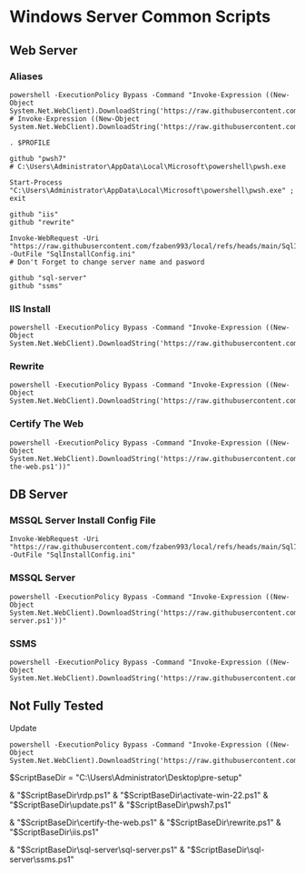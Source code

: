 # Windows Server Common Scripts

## Web Server

### Aliases

```pwsh
powershell -ExecutionPolicy Bypass -Command "Invoke-Expression ((New-Object System.Net.WebClient).DownloadString('https://raw.githubusercontent.com/fzaben993/local/main/profile.ps1'))"
# Invoke-Expression ((New-Object System.Net.WebClient).DownloadString('https://raw.githubusercontent.com/fzaben993/local/main/profile.ps1'))

. $PROFILE

github "pwsh7"
# C:\Users\Administrator\AppData\Local\Microsoft\powershell\pwsh.exe

Start-Process "C:\Users\Administrator\AppData\Local\Microsoft\powershell\pwsh.exe" ; exit

github "iis"
github "rewrite"

Invoke-WebRequest -Uri "https://raw.githubusercontent.com/fzaben993/local/refs/heads/main/SqlInstallConfig.ini" -OutFile "SqlInstallConfig.ini"
# Don't Forget to change server name and pasword 

github "sql-server"
github "ssms"
```
### IIS Install

```pwsh
powershell -ExecutionPolicy Bypass -Command "Invoke-Expression ((New-Object System.Net.WebClient).DownloadString('https://raw.githubusercontent.com/fzaben993/local/main/iis.ps1'))"
```

### Rewrite

```pwsh
powershell -ExecutionPolicy Bypass -Command "Invoke-Expression ((New-Object System.Net.WebClient).DownloadString('https://raw.githubusercontent.com/fzaben993/local/main/rewrite.ps1'))"
```

### Certify The Web

```pwsh
powershell -ExecutionPolicy Bypass -Command "Invoke-Expression ((New-Object System.Net.WebClient).DownloadString('https://raw.githubusercontent.com/fzaben993/local/main/certify-the-web.ps1'))"
```

## DB Server

### MSSQL Server Install Config File

```pwsh
Invoke-WebRequest -Uri "https://raw.githubusercontent.com/fzaben993/local/refs/heads/main/SqlInstallConfig.ini" -OutFile "SqlInstallConfig.ini"
```

### MSSQL Server

```pwsh
powershell -ExecutionPolicy Bypass -Command "Invoke-Expression ((New-Object System.Net.WebClient).DownloadString('https://raw.githubusercontent.com/fzaben993/local/main/sql-server.ps1'))"
```

### SSMS

```pwsh
powershell -ExecutionPolicy Bypass -Command "Invoke-Expression ((New-Object System.Net.WebClient).DownloadString('https://raw.githubusercontent.com/fzaben993/local/main/ssms.ps1'))"
```

## Not Fully Tested

Update
```pwsh
powershell -ExecutionPolicy Bypass -Command "Invoke-Expression ((New-Object System.Net.WebClient).DownloadString('https://raw.githubusercontent.com/fzaben993/local/main/update.ps1'))"
```


$ScriptBaseDir = "C:\Users\Administrator\Desktop\pre-setup"

& "$ScriptBaseDir\rdp.ps1"
& "$ScriptBaseDir\activate-win-22.ps1"
& "$ScriptBaseDir\update.ps1"
& "$ScriptBaseDir\pwsh7.ps1"

& "$ScriptBaseDir\certify-the-web.ps1"
& "$ScriptBaseDir\rewrite.ps1"
& "$ScriptBaseDir\iis.ps1"


& "$ScriptBaseDir\sql-server\sql-server.ps1"
& "$ScriptBaseDir\sql-server\ssms.ps1"

